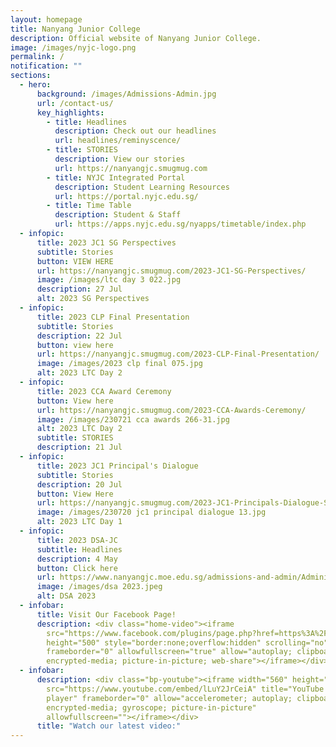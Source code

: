 ```yaml
---
layout: homepage
title: Nanyang Junior College
description: Official website of Nanyang Junior College.
image: /images/nyjc-logo.png
permalink: /
notification: ""
sections:
  - hero:
      background: /images/Admissions-Admin.jpg
      url: /contact-us/
      key_highlights:
        - title: Headlines
          description: Check out our headlines
          url: headlines/reminyscence/
        - title: STORIES
          description: View our stories
          url: https://nanyangjc.smugmug.com
        - title: NYJC Integrated Portal
          description: Student Learning Resources
          url: https://portal.nyjc.edu.sg/
        - title: Time Table
          description: Student & Staff
          url: https://apps.nyjc.edu.sg/nyapps/timetable/index.php
  - infopic:
      title: 2023 JC1 SG Perspectives
      subtitle: Stories
      button: VIEW HERE
      url: https://nanyangjc.smugmug.com/2023-JC1-SG-Perspectives/
      image: /images/ltc day 3 022.jpg
      description: 27 Jul
      alt: 2023 SG Perspectives
  - infopic:
      title: 2023 CLP Final Presentation
      subtitle: Stories
      description: 22 Jul
      button: view here
      url: https://nanyangjc.smugmug.com/2023-CLP-Final-Presentation/
      image: /images/2023 clp final 075.jpg
      alt: 2023 LTC Day 2
  - infopic:
      title: 2023 CCA Award Ceremony
      button: View here
      url: https://nanyangjc.smugmug.com/2023-CCA-Awards-Ceremony/
      image: /images/230721 cca awards 266-31.jpg
      alt: 2023 LTC Day 2
      subtitle: STORIES
      description: 21 Jul
  - infopic:
      title: 2023 JC1 Principal's Dialogue
      subtitle: Stories
      description: 20 Jul
      button: View Here
      url: https://nanyangjc.smugmug.com/2023-JC1-Principals-Dialogue-Session/
      image: /images/230720 jc1 principal dialogue 13.jpg
      alt: 2023 LTC Day 1
  - infopic:
      title: 2023 DSA-JC
      subtitle: Headlines
      description: 4 May
      button: Click here
      url: https://www.nanyangjc.moe.edu.sg/admissions-and-admin/Administration/dsa/
      image: /images/dsa 2023.jpeg
      alt: DSA 2023
  - infobar:
      title: Visit Our Facebook Page!
      description: <div class="home-video"><iframe
        src="https://www.facebook.com/plugins/page.php?href=https%3A%2F%2Fwww.facebook.com%2FNanyangjc%2F&tabs=timeline&width=340&height=500&small_header=false&adapt_container_width=true&hide_cover=false&show_facepile=true&appId"
        height="500" style="border:none;overflow:hidden" scrolling="no"
        frameborder="0" allowfullscreen="true" allow="autoplay; clipboard-write;
        encrypted-media; picture-in-picture; web-share"></iframe></div>
  - infobar:
      description: <div class="bp-youtube"><iframe width="560" height="315"
        src="https://www.youtube.com/embed/lLuY2JrCeiA" title="YouTube video
        player" frameborder="0" allow="accelerometer; autoplay; clipboard-write;
        encrypted-media; gyroscope; picture-in-picture"
        allowfullscreen=""></iframe></div>
      title: "Watch our latest video:"
---
```

